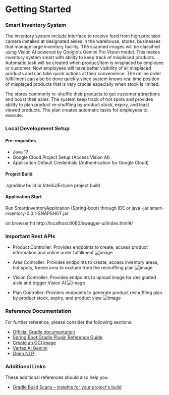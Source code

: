 # Getting Started

### Smart Inventory System

The inventory system include interface to receive feed from high precision camera installed at designated aisles in the warehouse, stores, businesses that manage large inventory facility. The scanned images will be classified using Vision AI powered by Google's Gemini Pro Vision model. This makes inventory system smart with ability to keep track of misplaced products. Automatic task will be created when product/item is misplaced by employee or customer. Now employees will have better visibility of all misplaced products and can take quick actions at their convenience. The online order fulfillment can also be done quickly since system knows real time position of misplaced products that is very crucial especially when stock is limited.

The stores commonly re-shuffle their products to get customer attractions and boost their sales. The system keep track of hot spots and provides ability to plan product re-shuffling by product stock, expiry, and least viewed products. The plan creates automatic tasks for employees to execute.

### Local Development Setup

#### Pre-requisites

* Java 17
* Google Cloud Project Setup (Access Vision AI)
* Application Default Credentials (Authentication for Google Cloud)

#### Project Build
./gradlew build or IntelliJ/Eclipse project build

#### Application Start
Run SmartInventoryApplication (Spring-boot) through IDE or java -jar smart-inventory-0.0.1-SNAPSHOT.jar

on browser hit http://localhost:8080/swagger-ui/index.html#/

### Important Rest APIs

* Product Controller: Provides endpoints to create, access product information and online order fulfillment
![image](https://github.com/sudhu678/smart-inventory/assets/28265483/f9a61176-7d6b-4c82-9b52-e1be01b8ce62)

* Area Controller: Provides endpoints to create, access inventory areas, hot spots, freeze area to exclude from the reshuffling plan
![image](https://github.com/sudhu678/smart-inventory/assets/28265483/340d8904-9120-4f6b-b7f6-b5e7fb1b9f7a)

* Vision Controller: Provides endpoints to upload image for designated aisle and trigger Vision AI
![image](https://github.com/sudhu678/smart-inventory/assets/28265483/b67e90b7-4190-4bfc-a599-afe6871a0985)

* Plan Controller: Provides endpoints to generate product reshuffling plan by product stock, expiry, and product view
![image](https://github.com/sudhu678/smart-inventory/assets/28265483/f45d4c0b-fe08-4989-b573-71626e040412)



### Reference Documentation

For further reference, please consider the following sections:

* [Official Gradle documentation](https://docs.gradle.org)
* [Spring Boot Gradle Plugin Reference Guide](https://docs.spring.io/spring-boot/docs/3.2.5/gradle-plugin/reference/html/)
* [Create an OCI image](https://docs.spring.io/spring-boot/docs/3.2.5/gradle-plugin/reference/html/#build-image)
* [Vertex AI Gemini](https://docs.spring.io/spring-ai/reference/api/clients/vertexai-gemini-chat.html)
* [Open NLP](https://manual.openlp.org/)

### Additional Links

These additional references should also help you:

* [Gradle Build Scans – insights for your project's build](https://scans.gradle.com#gradle)

